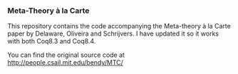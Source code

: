 ### Meta-Theory à la Carte ###

This repository contains the code accompanying the Meta-theory à la Carte paper
by Delaware, Oliveira and Schrijvers. I have updated it so it works with both
Coq8.3 and Coq8.4.

You can find the original source code at
http://people.csail.mit.edu/bendy/MTC/
